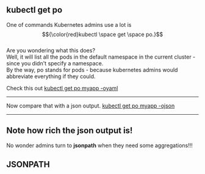 ## kubectl get po<br />
One of commands Kubernetes admins use a lot is $${\color{red}kubectl \space get \space po.}$$<br />
Are you wondering what this does?<br />
Well, it will list all the pods in the default namespace in the current cluster - since you didn't specify a namespace.<br />
By the way, po stands for pods - because kubernetes admins would abbreviate everything if they could.<br />

Check this out [kubectl get po myapp -oyaml](https://github.com/ekongsimpson/Resources/blob/main/Kubernetes/Explore/kubectl-get-po.yaml)<br />


---



Now compare that with a json output.
[kubectl get po myapp -ojson](https://github.com/ekongsimpson/Resources/blob/main/Kubernetes/Explore/kubectl-get-po.json)<br />



---

## Note how rich the json output is!
No wonder admins turn to **jsonpath** when they need some aggregations!!!

## JSONPATH

